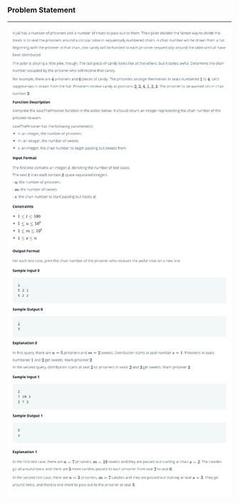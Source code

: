 ### Problem Statement

------------

![](../../.github/images/34_1.png)
![](../../.github/images/34_2.png)
![](../../.github/images/34_3.png)
